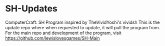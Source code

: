 SH-Updates
==========

ComputerCraft: SH Program inspired by TheVividYoshi's vividsh
This is the update repo where when requested to update, it will pull the program from. For the main repo and development of the program, visit https://github.com/lewislovesgames/SH-Main
